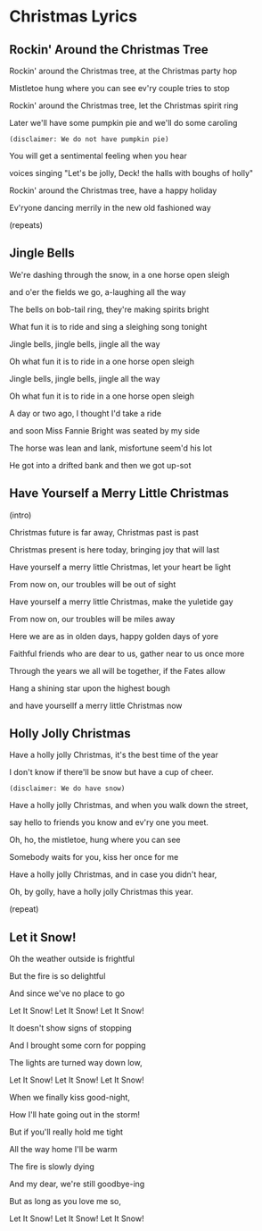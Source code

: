 # Christmas Lyrics

## Rockin' Around the Christmas Tree

Rockin' around the Christmas tree, at the Christmas party hop

Mistletoe hung where you can see ev'ry couple tries to stop

Rockin' around the Christmas tree, let the Christmas spirit ring

Later we'll have some pumpkin pie and we'll do some caroling

`(disclaimer: We do not have pumpkin pie)`

You will get a sentimental feeling when you hear

voices singing "Let's be jolly, Deck! the halls with boughs of holly"

Rockin' around the Christmas tree, have a happy holiday

Ev'ryone dancing merrily in the new old fashioned way

(repeats)

## Jingle Bells

We're dashing through the snow, in a one horse open sleigh

and o'er the fields we go, a-laughing all the way

The bells on bob-tail ring, they're making spirits bright

What fun it is to ride and sing a sleighing song tonight

Jingle bells, jingle bells, jingle all the way

Oh what fun it is to ride in a one horse open sleigh

Jingle bells, jingle bells, jingle all the way

Oh what fun it is to ride in a one horse open sleigh

A day or two ago, I thought I'd take a ride

and soon Miss Fannie Bright was seated by my side

The horse was lean and lank, misfortune seem'd his lot

He got into a drifted bank and then we got up-sot

## Have Yourself a Merry Little Christmas

(intro)

Christmas future is far away, Christmas past is past

Christmas present is here today, bringing joy that will last

Have yourself a merry little Christmas, let your heart be light

From now on, our troubles will be out of sight

Have yourself a merry little Christmas, make the yuletide gay

From now on, our troubles will be miles away

Here we are as in olden days, happy golden days of yore

Faithful friends who are dear to us, gather near to us once more

Through the years we all will be together, if the Fates allow

Hang a shining star upon the highest bough

and have yoursellf a merry little Christmas now

## Holly Jolly Christmas

Have a holly jolly Christmas, it's the best time of the year

I don't know if there'll be snow but have a cup of cheer.

`(disclaimer: We do have snow)`

Have a holly jolly Christmas, and when you walk down the street,

say hello to friends you know and ev'ry one you meet.

Oh, ho, the mistletoe, hung where you can see

Somebody waits for you, kiss her once for me

Have a holly jolly Christmas, and in case you didn't hear,

Oh, by golly, have a holly jolly Christmas this year.

(repeat)

## Let it Snow!

Oh the weather outside is frightful

But the fire is so delightful

And since we've no place to go

Let It Snow! Let It Snow! Let It Snow!

It doesn't show signs of stopping

And I brought some corn for popping

The lights are turned way down low,

Let It Snow! Let It Snow! Let It Snow!

When we finally kiss good-night,

How I'll hate going out in the storm!

But if you'll really hold me tight

All the way home I'll be warm

The fire is slowly dying

And my dear, we're still goodbye-ing

But as long as you love me so,

Let It Snow! Let It Snow! Let It Snow!
